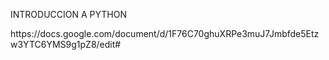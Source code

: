 INTRODUCCION A PYTHON 


<link>https://docs.google.com/document/d/1F76C70ghuXRPe3muJ7Jmbfde5Etzw3YTC6YMS9g1pZ8/edit#</link>